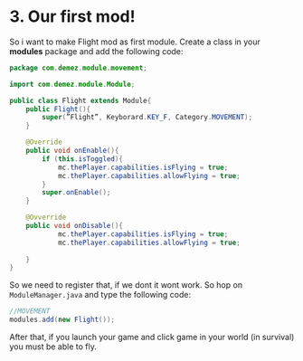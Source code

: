 # 3. Our first mod!

So i want to make Flight mod as first module. Create a class in your **modules** package and add the following code:

```java
package com.demez.module.movement;

import com.demez.module.Module;

public class Flight extends Module{
    public Flight(){
        super(”Flight”, Keyborard.KEY_F, Category.MOVEMENT);
    }

    @Override
    public void onEnable(){
        if (this.isToggled){
            mc.thePlayer.capabilities.isFlying = true;
            mc.thePlayer.capabilities.allowFlying = true;
        }
        super.onEnable();
    }

    @Ovverride
    public void onDisable(){
            mc.thePlayer.capabilities.isFlying = true;
            mc.thePlayer.capabilities.allowFlying = true;
        
    }
}
```

So we need to register that, if we dont it wont work. So hop on ```ModuleManager.java``` and type the following code:

```java
//MOVEMENT
modules.add(new Flight());
```
After that, if you launch your game and click game in your world (in survival) you must be able to fly.